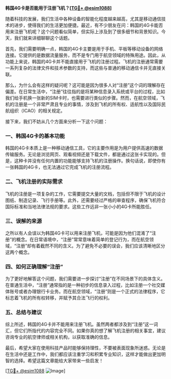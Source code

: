 **韩国4G卡是否能用于注册飞机？[[TG💪+ @esim1088](https://t.me/s/esim1088)]**

随着科技的发展，我们生活中各种设备的智能化程度越来越高，尤其是移动通信技术的进步，使得我们的生活更加便捷。最近，有不少朋友在问：韩国的4G卡能否用来注册飞机呢？这个问题看似简单，但实际上涉及到了很多细节和背景知识。今天，我们就来详细聊聊这个话题。

首先，我们需要明确一点，韩国的4G卡主要是用于手机、平板等移动设备的网络连接。它提供的是数据流量服务，而不是专门用于航空领域的特殊用途。因此，从功能上来说，韩国的4G卡并不能直接用于飞机的注册过程。飞机的注册通常需要一系列复杂的法律文件和技术参数的支持，而这些与普通的移动通信卡并无直接关联。

那么，为什么会有这样的疑问呢？这可能是因为很多人对“注册”这个词的理解存在偏差。在日常生活中，“注册”往往指的是将某种信息录入系统或平台的过程，比如我们给手机换一张新的SIM卡时，也需要进行类似的步骤。然而，在航空领域，飞机的注册是一个非常严肃且专业的事情，涉及到飞机的所有权、适航性以及国际民航组织（ICAO）的相关规定。

接下来，我们不妨从几个方面来分析一下这个问题：

### **一、韩国4G卡的基本功能**
韩国的4G卡本质上是一种移动通信工具，它的主要作用是为用户提供高速的数据传输服务。无论是浏览网页、观看视频还是下载文件，都是通过这张卡实现的。但是，这种卡并没有任何内置的功能能够支持飞机的注册操作。换句话说，即使你有一张韩国的4G卡，也无法通过它完成飞机的注册流程。

### **二、飞机注册的实际需求**
飞机的注册是一项复杂的工作，它需要提交大量的文档，包括但不限于飞机的设计图纸、制造记录、飞行手册等。此外，还需要经过严格的审查程序，确保飞机符合国际标准和当地法律法规的要求。这些工作远非一张小小的4G卡所能胜任。

### **三、误解的来源**
之所以有人会误以为韩国4G卡可以用来注册飞机，可能是因为他们混淆了“注册”的概念。在日常语境中，“注册”常常意味着简单的登记行为，而在航空领域，“注册”却有着截然不同的含义。为了避免不必要的误会，我们应该清晰地区分这两个概念。

### **四、如何正确理解“注册”**
为了更好地解答这个问题，我们需要进一步探讨“注册”在不同场景下的具体含义。在普通生活中，“注册”通常指的是一种初步的信息录入过程，比如注册一个社交媒体账号或者办理银行卡业务。而在航空领域，“注册”则是一个正式的法律程序，它标志着飞机的所有权转移，并赋予其合法飞行的权利。

### **五、总结与建议**
综上所述，韩国的4G卡并不能用来注册飞机。虽然两者都涉及到“注册”这一词汇，但它们所指代的内容完全不同。如果你真的想了解飞机注册的相关事宜，建议咨询专业的航空律师或相关机构，以获取准确的信息。

最后，希望大家在使用科技产品时能够保持理性，不要被表面现象所迷惑。无论是在生活中还是工作中，我们都应该注重学习和积累专业知识，这样才能做出更加明智的选择。希望这篇文章能给大家带来一些启发！

[[TG💪+ @esim1088](https://t.me/s/esim1088) ![Image](https://i.postimg.cc/4NQfJmqS/Snipaste-2025-05-13-00-14-12.png)]